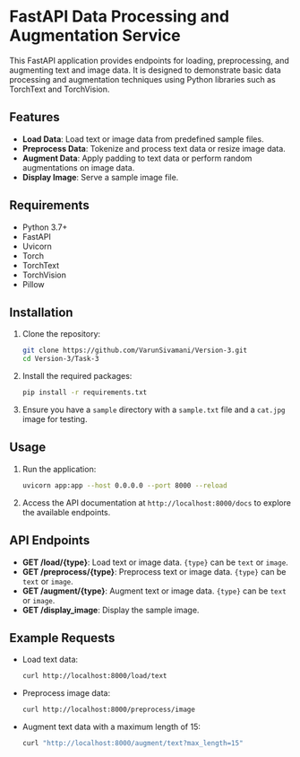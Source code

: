 # FastAPI Data Processing and Augmentation Service

This FastAPI application provides endpoints for loading, preprocessing, and augmenting text and image data. It is designed to demonstrate basic data processing and augmentation techniques using Python libraries such as TorchText and TorchVision.

## Features

- **Load Data**: Load text or image data from predefined sample files.
- **Preprocess Data**: Tokenize and process text data or resize image data.
- **Augment Data**: Apply padding to text data or perform random augmentations on image data.
- **Display Image**: Serve a sample image file.

## Requirements

- Python 3.7+
- FastAPI
- Uvicorn
- Torch
- TorchText
- TorchVision
- Pillow

## Installation

1. Clone the repository:

   ```bash
   git clone https://github.com/VarunSivamani/Version-3.git
   cd Version-3/Task-3
   ```

2. Install the required packages:

   ```bash
   pip install -r requirements.txt
   ```

3. Ensure you have a `sample` directory with a `sample.txt` file and a `cat.jpg` image for testing.

## Usage

1. Run the application:

   ```bash
   uvicorn app:app --host 0.0.0.0 --port 8000 --reload
   ```

2. Access the API documentation at `http://localhost:8000/docs` to explore the available endpoints.

## API Endpoints

- **GET /load/{type}**: Load text or image data. `{type}` can be `text` or `image`.
- **GET /preprocess/{type}**: Preprocess text or image data. `{type}` can be `text` or `image`.
- **GET /augment/{type}**: Augment text or image data. `{type}` can be `text` or `image`.
- **GET /display_image**: Display the sample image.

## Example Requests

- Load text data:

  ```bash
  curl http://localhost:8000/load/text
  ```

- Preprocess image data:

  ```bash
  curl http://localhost:8000/preprocess/image
  ```

- Augment text data with a maximum length of 15:
  ```bash
  curl "http://localhost:8000/augment/text?max_length=15"
  ```
